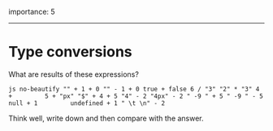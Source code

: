 importance: 5

------------------------------------------------------------------------

Type conversions
================

What are results of these expressions?

`js no-beautify "" + 1 + 0 "" - 1 + 0 true + false 6 / "3" "2" * "3" 4 +         5 + "px" "$" + 4 + 5 "4" - 2 "4px" - 2 " -9 " + 5 " -9 " - 5 null + 1         undefined + 1 " \t \n" - 2`

Think well, write down and then compare with the answer.
